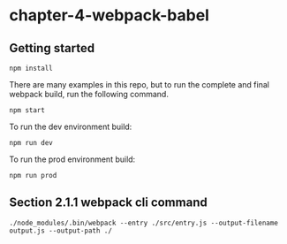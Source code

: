 # chapter-4-webpack-babel

## Getting started
```
npm install
```

There are many examples in this repo, but to run the complete and final webpack
build, run the following command.

```
npm start
```

To run the dev environment build:

```
npm run dev
```

To run the prod environment build:

```
npm run prod
```

## Section 2.1.1 webpack cli command

```
./node_modules/.bin/webpack --entry ./src/entry.js --output-filename output.js --output-path ./
```
